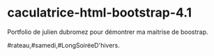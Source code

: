 # caculatrice-html-bootstrap-4.1
Portfolio de julien dubromez pour démontrer ma maitrise de boostrap.

#rateau,#samedi,#LongSoiréeD'hivers.